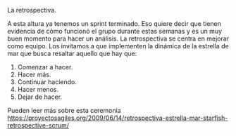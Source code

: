La retrospectiva.

A esta altura ya tenemos un sprint terminado. Eso quiere decir que tienen evidencia de cómo
funcionó el grupo durante estas semanas y es un muy buen momento para hacer un análisis.
La retrospectiva se centra en mejorar como equipo. Los invitamos a que implementen la
dinámica de la estrella de mar que busca resaltar aquello que hay que:

1. Comenzar a hacer.
2. Hacer más.
3. Continuar haciendo.
4. Hacer menos.
5. Dejar de hacer.

Pueden leer más sobre esta ceremonia 
https://proyectosagiles.org/2009/06/14/retrospectiva-estrella-mar-starfish-retrospective-scrum/